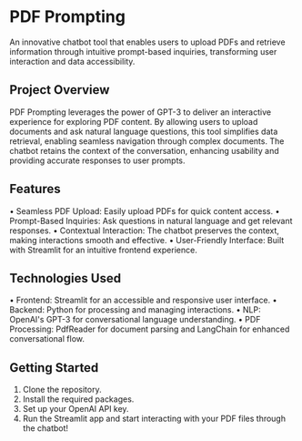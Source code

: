 ﻿# PDF Prompting

An innovative chatbot tool that enables users to upload PDFs and retrieve information through intuitive prompt-based inquiries, transforming user interaction and data accessibility.

## Project Overview
PDF Prompting leverages the power of GPT-3 to deliver an interactive experience for exploring PDF content. By allowing users to upload documents and ask natural language questions, this tool simplifies data retrieval, enabling seamless navigation through complex documents. The chatbot retains the context of the conversation, enhancing usability and providing accurate responses to user prompts.

## Features
• Seamless PDF Upload: Easily upload PDFs for quick content access.
• Prompt-Based Inquiries: Ask questions in natural language and get relevant responses.
• Contextual Interaction: The chatbot preserves the context, making interactions smooth and effective.
• User-Friendly Interface: Built with Streamlit for an intuitive frontend experience.

## Technologies Used
• Frontend: Streamlit for an accessible and responsive user interface.
• Backend: Python for processing and managing interactions.
• NLP: OpenAI's GPT-3 for conversational language understanding.
• PDF Processing: PdfReader for document parsing and LangChain for enhanced conversational flow.

## Getting Started
1. Clone the repository.
2. Install the required packages.
3. Set up your OpenAI API key.
4. Run the Streamlit app and start interacting with your PDF files through the chatbot!
